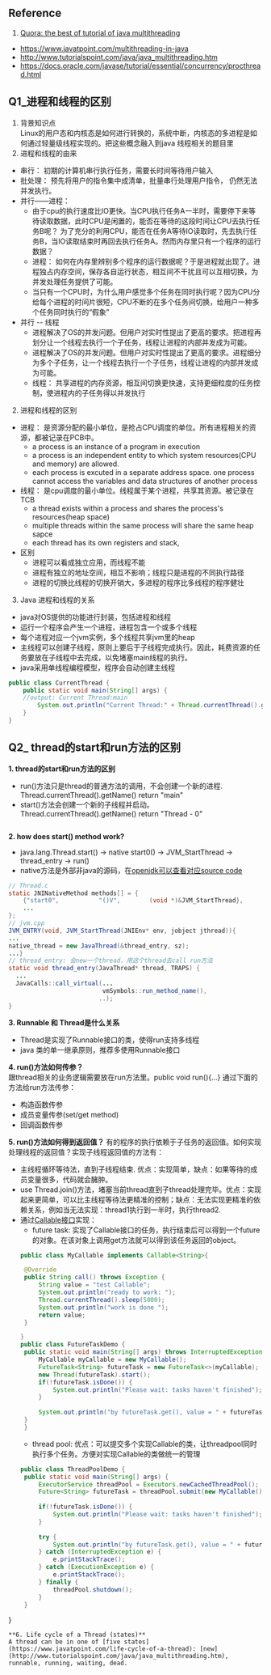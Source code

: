 ## Reference
1. [Quora: the best of tutorial of java multithreading](https://www.quora.com/Where-can-I-find-the-best-tutorial-of-Java-multithreading)
  * https://www.javatpoint.com/multithreading-in-java 
  * http://www.tutorialspoint.com/java/java_multithreading.htm 
  * https://docs.oracle.com/javase/tutorial/essential/concurrency/procthread.html

## Q1_进程和线程的区别
1. 背景知识点  
Linux的用户态和内核态是如何进行转换的，系统中断，内核态的多进程是如何通过轻量级线程实现的。把这些概念融入到java 线程相关的题目里
2. 进程和线程的由来
* 串行： 初期的计算机串行执行任务，需要长时间等待用户输入
* 批处理： 预先将用户的指令集中成清单，批量串行处理用户指令， 仍然无法并发执行。
* 并行——进程：
  * 由于cpu的执行速度比IO更快。当CPU执行任务A一半时，需要停下来等待读取数据，此时CPU是闲置的，能否在等待的这段时间让CPU去执行任务B呢？
   为了充分的利用CPU，能否在任务A等待IO读取时，先去执行任务B，当IO读取结束时再回去执行任务A。然而内存里只有一个程序的运行数据？ 
  * 进程： 如何在内存里辨别多个程序的运行数据呢？于是进程就出现了。进程独占内存空间，保存各自运行状态，相互间不干扰且可以互相切换，为并发处理任务提供了可能。
  * 当只有一个CPU时，为什么用户感觉多个任务在同时执行呢？因为CPU分给每个进程的时间片很短，CPU不断的在多个任务间切换，给用户一种多个任务同时执行的“假象”
* 并行 -- 线程
  * 进程解决了OS的并发问题。但用户对实时性提出了更高的要求。把进程再划分让一个线程去执行一个子任务，线程让进程的内部并发成为可能。
  * 进程解决了OS的并发问题。但用户对实时性提出了更高的要求。进程细分为多个子任务，让一个线程去执行一个子任务，线程让进程的内部并发成为可能。
  * 线程： 共享进程的内存资源，相互间切换更快速，支持更细粒度的任务控制，使进程内的子任务得以并发执行
2. 进程和线程的区别
* 进程： 是资源分配的最小单位，是抢占CPU调度的单位。所有进程相关的资源，都被记录在PCB中。
  * a process is an instance of a program in execution 
  * a process is an independent entity to which system resources(CPU and memory) are allowed.
  * each process is excuted in a separate address space. one process cannot access the variables and data structures of another process
* 线程： 是cpu调度的最小单位。线程属于某个进程，共享其资源。被记录在TCB
  * a thread exists within a process and shares the process's resources(heap space)
  * multiple threads within the same process will share the same heap sapce
  * each thread has its own registers and stack,
* 区别
  * 进程可以看成独立应用，而线程不能
  * 进程有独立的地址空间，相互不影响；线程只是进程的不同执行路径
  * 进程的切换比线程的切换开销大，多进程的程序比多线程的程序健壮
3. Java 进程和线程的关系
* java对OS提供的功能进行封装，包括进程和线程
* 运行一个程序会产生一个进程，进程包含一个或多个线程
* 每个进程对应一个jvm实例，多个线程共享jvm里的heap
* 主线程可以创建子线程，原则上要后于子线程完成执行。因此，耗费资源的任务要放在子线程中去完成，以免堵塞main线程的执行。
* java采用单线程编程模型，程序会自动创建主线程
```java
public class CurrentThread {
	public static void main(String[] args) {
    //output: Current Thread:main
		System.out.println("Current Thread:" + Thread.currentThread().getName()); 
	}
}
```

## Q2_ thread的start和run方法的区别
**1. thread的start和run方法的区别**
* run()方法只是thread的普通方法的调用，不会创建一个新的进程. Thread.currentThread().getName() return "main"
* start()方法会创建一个新的子线程并启动。 Thread.currentThread().getName() return "Thread - 0"
```java

```
**2. how does start() method work?**
* java.lang.Thread.start() -> native start0() -> JVM_StartThread -> thread_entry -> run()
* native方法是外部非java的源码，在[openjdk可以查看对应source code](https://hg.openjdk.java.net/jdk8u/jdk8u/jdk/file/3ef3348195ff/src/share/native/java/lang/Thread.c)
```java
// Thread.c
static JNINativeMethod methods[] = {
    {"start0",           "()V",        (void *)&JVM_StartThread},
    ...
};
// jvm.cpp
JVM_ENTRY(void, JVM_StartThread(JNIEnv* env, jobject jthread)){
...
native_thread = new JavaThread(&thread_entry, sz);
...}
// thread_entry: 会new一个thread，用这个thread去call run方法
static void thread_entry(JavaThread* thread, TRAPS) {
  ...
  JavaCalls::call_virtual(...
                          vmSymbols::run_method_name(),
                         ..);
}
```
**3. Runnable 和 Thread是什么关系**
* Thread是实现了Runnable接口的类，使得run支持多线程
* java 类的单一继承原则，推荐多使用Runnable接口

**4. run()方法如何传参？**    
跟thread相关的业务逻辑需要放在run方法里。public void run(){...} 通过下面的方法给run方法传参：
* 构造函数传参
* 成员变量传参(set/get method)
* 回调函数传参

**5. run()方法如何得到返回值？**
有的程序的执行依赖于子任务的返回值。如何实现处理线程的返回值？实现子线程返回值的方法有：
* 主线程循环等待法，直到子线程结束. 优点：实现简单，缺点：如果等待的成员变量很多，代码就会臃肿。
* use Thread.join()方法，堵塞当前thread直到子thread处理完毕。优点：实现起来更简单，可以比主线程等待法更精准的控制；缺点：无法实现更精准的依赖关系，例如当无法实现：thread1执行到一半时，执行thread2.
* 通过[Callable接口](https://docs.oracle.com/javase/8/docs/api/index.html?java/util/concurrent/Callable.html)实现：
   * future task: 实现了Callable接口的任务，执行结束后可以得到一个future的对象。在该对象上调用get方法就可以得到该任务返回的object。
   ```java
   public class MyCallable implements Callable<String>{

	@Override
	public String call() throws Exception {
		String value = "test Callable";
		System.out.println("ready to work: ");
		Thread.currentThread().sleep(5000);
		System.out.println("work is done ");
		return value;
	}

  }
   public class FutureTaskDemo {
	public static void main(String[] args) throws InterruptedException, ExecutionException {
		MyCallable myCallable = new MyCallable();
		FutureTask<String> futureTask = new FutureTask<>(myCallable);
		new Thread(futureTask).start();
		if(!futureTask.isDone()) {
			System.out.println("Please wait: tasks haven't finished");
		}
		
		System.out.println("by futureTask.get(), value = " + futureTask.get());
	}
    }

   ```
   * thread pool: 优点：可以提交多个实现Callable的类，让threadpool同时执行多个任务。方便对实现Callable的类做统一的管理
   ```java
   public class ThreadPoolDemo {
	public static void main(String[] args) {
		ExecutorService threadPool = Executors.newCachedThreadPool();
		Future<String> futureTask = threadPool.submit(new MyCallable());
		
		if(!futureTask.isDone()) {
			System.out.println("Please wait: tasks haven't finished");
		}
		
		try {
			System.out.println("by futureTask.get(), value = " + futureTask.get());
		} catch (InterruptedException e) {
			e.printStackTrace();
		} catch (ExecutionException e) {
			e.printStackTrace();
		} finally {
			threadPool.shutdown();
		}
	}
}
   ```
**6. Life cycle of a Thread (states)**
A thread can be in one of [five states](https://www.javatpoint.com/life-cycle-of-a-thread): [new](http://www.tutorialspoint.com/java/java_multithreading.htm), runnable, running, waiting, dead. 


